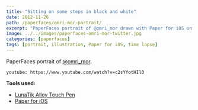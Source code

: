 ```yaml
---
title: "Sitting on some steps in black and white"
date: 2012-11-26
path: /paperfaces/omri-mor-portrait/
excerpt: "PaperFaces portrait of @omri_mor drawn with Paper for iOS on an iPad."
image: ../../images/paperfaces-omri-mor-twitter.jpg
categories: [paperfaces]
tags: [portrait, illustration, Paper for iOS, time lapse]
---
```


PaperFaces portrait of [@omri_mor](https://twitter.com/omri_mor).

`youtube: https://www.youtube.com/watch?v=c2sYfotHIl0`

**Tools used:**

- [LunaTik Alloy Touch Pen](https://www.amazon.com/gp/product/B00821TR7G/ref=as_li_ss_tl?ie=UTF8&tag=mademist-20&linkCode=as2&camp=1789&creative=390957&creativeASIN=B00821TR7G)
- [Paper for iOS](https://paper.bywetransfer.com/)
